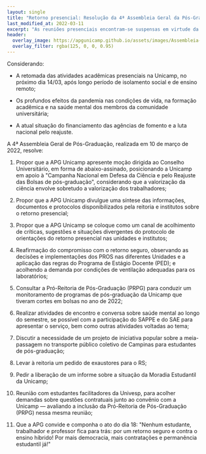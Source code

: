 ```yaml
---
layout: single
title: "Retorno presencial: Resolução da 4ª Assembleia Geral da Pós-Graduação"
last_modified_at: 2022-03-11
excerpt: "As reuniões presenciais encontram-se suspensas em virtude da pandemia da Covid-19."
header:
  overlay_image: https://apgunicamp.github.io/assets/images/Assembleia-1.jpeg
  overlay_filter: rgba(125, 0, 0, 0.95)
---
```


Considerando:

* A retomada das atividades acadêmicas presenciais na Unicamp, no próximo dia 14/03, após longo período de isolamento social e de ensino remoto; 

* Os profundos efeitos da pandemia nas condições de vida, na formação acadêmica e na saúde mental dos membros da comunidade universitária; 

* A atual situação do financiamento das agências de fomento e a luta nacional pelo reajuste. 

A 4ª Assembleia Geral de Pós-Graduação, realizada em 10 de março de 2022, resolve: 

1. Propor que a APG Unicamp apresente moção dirigida ao Conselho Universitário, em forma de abaixo-assinado, posicionando a Unicamp em apoio à "Campanha Nacional em Defesa da Ciência e pelo Reajuste das Bolsas de pós-graduação", considerando que a valorização da ciência envolve sobretudo a valorização dos trabalhadores;

2. Propor que a APG Unicamp divulgue uma síntese das informações, documentos e protocolos disponibilizados pela reitoria e institutos sobre o retorno presencial;

3. Propor que a APG Unicamp se coloque como um canal de acolhimento de críticas, sugestões e situações divergentes do protocolo de orientações do retorno presencial nas unidades e institutos;

4. Reafirmação do compromisso com o retorno seguro, observando as decisões e implementações dos PROS nas diferentes Unidades e a aplicação das regras do Programa de Estágio Docente (PED); e acolhendo a demanda por condições de ventilação adequadas para os laboratórios;

5. Consultar a Pró-Reitoria de Pós-Graduação (PRPG) para conduzir um monitoramento de programas de pós-graduação da Unicamp que tiveram cortes em bolsas no ano de 2022;

6. Realizar atividades de encontro e conversa sobre saúde mental ao longo do semestre, se possível com a participação do SAPPE e do SAE para apresentar o serviço, bem como outras atividades voltadas ao tema;

7. Discutir a necessidade de um projeto de iniciativa popular sobre a meia-passagem no transporte público coletivo de Campinas para estudantes de pós-graduação;

8. Levar à reitoria um pedido de exaustores para o RS;

9. Pedir a liberação de um informe sobre a situação da Moradia Estudantil da Unicamp;

10. Reunião com estudantes facilitadores da Univesp, para acolher demandas sobre questões contratuais junto ao convênio com a Unicamp — avaliando a inclusão da Pró-Reitoria de Pós-Graduação (PRPG) nessa mesma reunião;

11. Que a APG convide e componha o ato do dia 18: "Nenhum estudante, trabalhador e professor fica para trás: por um retorno seguro e contra o ensino híbrido! Por mais democracia, mais contratações e permanência estudantil já!" 